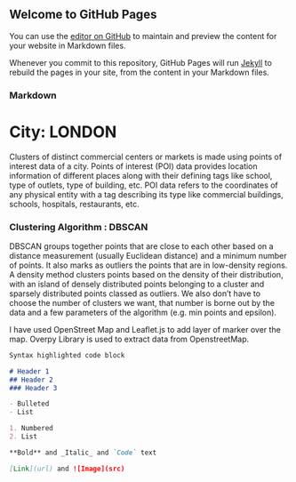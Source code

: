 ## Welcome to GitHub Pages

You can use the [editor on GitHub](https://github.com/GrtSid/clustering_geological_data/edit/master/README.md) to maintain and preview the content for your website in Markdown files.

Whenever you commit to this repository, GitHub Pages will run [Jekyll](https://jekyllrb.com/) to rebuild the pages in your site, from the content in your Markdown files.

### Markdown

# City: LONDON
Clusters of distinct commercial centers or markets is made using points of interest data of a city. Points of interest (POI) data provides location information of different places along with their defining tags like school, type of outlets, type of building, etc.
POI data refers to the coordinates of any physical entity with a tag describing its type like commercial buildings, schools, hospitals, restaurants, etc.

### Clustering Algorithm : DBSCAN
 DBSCAN groups together points that are close to each other based on a distance measurement (usually Euclidean distance) and a minimum number of points. It also marks as outliers the points that are in low-density regions.
 A density method clusters points based on the density of their distribution, with an island of densely distributed points belonging to a cluster and sparsely distributed points classed as outliers. We also don’t have to choose the number of clusters we want, that number is borne out by the data and a few parameters of the algorithm (e.g. min points and epsilon).

I have used OpenStreet Map and Leaflet.js to add layer of marker over the map.
Overpy Library is used to extract data from OpenstreetMap.

```markdown
Syntax highlighted code block

# Header 1
## Header 2
### Header 3

- Bulleted
- List

1. Numbered
2. List

**Bold** and _Italic_ and `Code` text

[Link](url) and ![Image](src)
```

